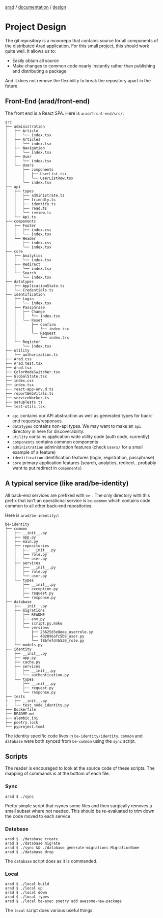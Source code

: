 [arad](../../../../) / [documentation](../) / [design](./)

# Project Design

The git repository is a monorepo that contains source for all components of the distributed Arad application. For this
small project, this should work quite well. It allows us to:

- Easily obtain all source
- Make changes to common code nearly instantly rather than publishing and distributing a package

And it does not remove the flexibility to break the repository apart in the future.

## Front-End (arad/front-end)

The front end is a React SPA. Here is `arad/front-end/src/`:

```
src
├── administration
│   ├── Article
│   │   └── index.tsx
│   ├── Articles
│   │   └── index.tsx
│   ├── Navigation
│   │   └── index.tsx
│   ├── User
│   │   └── index.tsx
│   └── Users
│       ├── components
│       │   ├── UserList.tsx
│       │   └── UserListRow.tsx
│       └── index.tsx
├── api
│   ├── types
│   │   ├── administrate.ts
│   │   ├── friendly.ts
│   │   ├── identify.ts
│   │   ├── read.ts
│   │   └── review.ts
│   └── Api.ts
├── components
│   ├── Footer
│   │   ├── index.css
│   │   └── index.tsx
│   └── Header
│       ├── index.css
│       └── index.tsx
├── core
│   ├── Analytics
│   │   └── index.tsx
│   ├── Redirect
│   │   └── index.tsx
│   └── Search
│       └── index.tsx
├── datatypes
│   ├── ApplicationState.ts
│   └── Credentials.ts
├── identification
│   ├── Login
│   │   └── index.tsx
│   ├── Passphrase
│   │   ├── Change
│   │   │   └── index.tsx
│   │   └── Reset
│   │       ├── Confirm
│   │       │   └── index.tsx
│   │       └── Request
│   │           └── index.tsx
│   └── Register
│       └── index.tsx
├── utility
│   └── authorization.ts
├── Arad.css
├── Arad.test.tsx
├── Arad.tsx
├── ColorModeSwitcher.tsx
├── GlobalState.tsx
├── index.css
├── index.tsx
├── react-app-env.d.ts
├── reportWebVitals.ts
├── serviceWorker.ts
├── setupTests.ts
└── test-utils.tsx
```

- `api` contains our API abstraction as well as generated types for back-end requests/responses.
- `datatypes` contains non-api types. We may want to make an `api` directory in here for discoverability.
- `utility` contains application wide utility code (auth code, currently)
- `components` contains common components
- `administration` administration features (check `Users/` for a small example of a feature)
- `identification` identification features (login, registration, passphrase)
- `core` primary application features (search, analytics, redirect.. probably want to put redirect in `components`)

## A typical service (like arad/be-identity)

All back-end services are prefixed with `be-`. The only directory with this prefix that isn't an operational service is
`be-common` which contains code common to all other back-end repositories.

Here is `arad/be-identity/`:

```
be-identity
├── common
│   ├── __init__.py
│   ├── app.py
│   ├── main.py
│   ├── repositories
│   │   ├── __init__.py
│   │   ├── role.py
│   │   └── user.py
│   ├── services
│   │   ├── __init__.py
│   │   ├── role.py
│   │   └── user.py
│   └── types
│       ├── __init__.py
│       ├── exception.py
│       ├── request.py
│       └── response.py
├── database
│   ├── __init__.py
│   ├── migrations
│   │   ├── README
│   │   ├── env.py
│   │   ├── script.py.mako
│   │   └── versions
│   │       ├── 25625d3e8eea_userrole.py
│   │       ├── 402096afc5b9_user.py
│   │       └── f8bfefd4b530_role.py
│   └── models.py
├── identity
│   ├── __init__.py
│   ├── app.py
│   ├── cache.py
│   ├── services
│   │   ├── __init__.py
│   │   └── authentication.py
│   └── types
│       ├── __init__.py
│       ├── request.py
│       └── response.py
├── tests
├   ├── __init__.py
├   └── test_node_identity.py
├── Dockerfile
├── README.md
├── alembic.ini
├── poetry.lock
└── pyproject.toml
```

The identity specific code lives in `be-identity/identity`. `common` and `database` were both synced from `be-common`
using the `sync` script.

## Scripts

The reader is encouraged to look at the source code of these scripts. The mapping of commands is at the bottom of each
file.

### Sync

```
arad $ ./sync
```

Pretty simple script that rsyncs some files and then surgically removes a small subset where not needed. This should be
re-evaluated to trim down the code moved to each service.

### Database

```
arad $ ./database create
arad $ ./database migrate
arad $ ./sync && ./database generate-migrations MigrationName
arad $ ./database drop
```

The `database` script does as it is commanded.

### Local

```
arad $ ./local build
arad $ ./local up
arad $ ./local down
arad $ ./local types
arad $ ./local be-exec poetry add awesome-new-package
```

The `local` script does various useful things.
